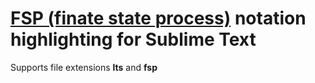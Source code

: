 # [FSP (finate state process)](http://www.doc.ic.ac.uk/~jnm/LTSdocumention/FSP-notation.html) notation highlighting for Sublime Text 

Supports file extensions **lts** and **fsp**


